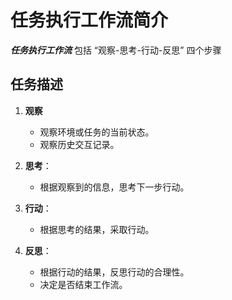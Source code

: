 # 任务执行工作流简介

***任务执行工作流*** 包括 “观察-思考-行动-反思” 四个步骤

## 任务描述

1. **观察**
   - 观察环境或任务的当前状态。
   - 观察历史交互记录。

2. **思考**：
   - 根据观察到的信息，思考下一步行动。

3. **行动**：
   - 根据思考的结果，采取行动。

4. **反思**：
   - 根据行动的结果，反思行动的合理性。
   - 决定是否结束工作流。

